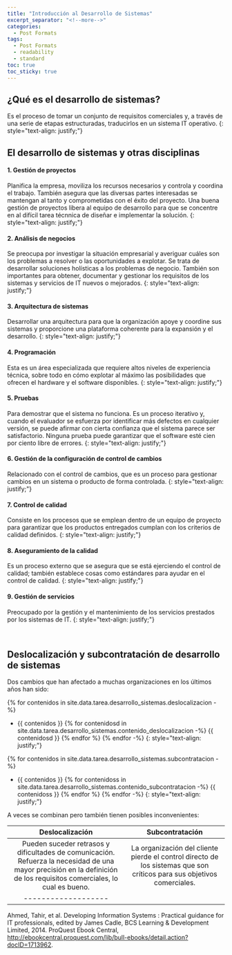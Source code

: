 ```yaml
---
title: "Introducción al Desarrollo de Sistemas"
excerpt_separator: "<!--more-->"
categories:
  - Post Formats
tags:
  - Post Formats
  - readability
  - standard 
toc: true
toc_sticky: true
---
```


## **¿Qué es el desarrollo de sistemas?** 

Es el proceso de tomar un conjunto de requisitos comerciales y, a través de una serie de etapas estructuradas, traducirlos en un sistema IT operativo.
{: style="text-align: justify;"}

## **El desarrollo de sistemas y otras disciplinas**

#### 1. **Gestión de proyectos** 

Planifica la empresa, moviliza los recursos necesarios y controla y coordina el trabajo. También asegura que las diversas partes interesadas se mantengan al tanto y comprometidas con el éxito del proyecto. Una buena gestión de proyectos libera al equipo de desarrollo para que se concentre en al difícil tarea técnnica de diseñar e implementar la solución. 
{: style="text-align: justify;"}

#### 2. **Análisis de negocios** 

Se preocupa por investigar la situación empresarial y averiguar cuáles son los problemas a resolver o las oportunidades a explotar. Se trata de desarrollar soluciones holísticas a los problemas de negocio. También son importantes para obtener, documentar y gestionar los requisitos de los sistemas y servicios de IT nuevos o mejorados. 
{: style="text-align: justify;"}

#### 3. **Arquitectura de sistemas** 

Desarrollar una arquitectura para que la organización apoye y coordine sus sistemas y proporcione una plataforma coherente para la expansión y el desarrollo. 
{: style="text-align: justify;"}

#### 4. **Programación** 

Esta es un área especializada que requiere altos niveles de experiencia técnica, sobre todo en cómo explotar al máximo las posibilidades que ofrecen el hardware y el software disponibles. 
{: style="text-align: justify;"}

#### 5. **Pruebas** 

Para demostrar que el sistema no funciona. Es un proceso iterativo y, cuando el evaluador se esfuerza por identificar más defectos en cualquier versión, se puede afirmar con cierta confianza que el sistema parece ser satisfactorio. Ninguna prueba puede garantizar que el software esté cien por ciento libre de errores.
{: style="text-align: justify;"}

#### 6. **Gestión de la configuración de control de cambios** 

Relacionado con el control de cambios, que es un proceso para gestionar cambios en un sistema o producto de forma controlada.
{: style="text-align: justify;"}

#### 7. **Control de calidad** 

Consiste en los procesos que se emplean dentro de un equipo de proyecto para garantizar que los productos entregados cumplan con los criterios de calidad definidos.
{: style="text-align: justify;"}

#### 8. **Aseguramiento de la calidad**

Es un proceso externo que se asegura que se está ejerciendo el control de calidad; también establece cosas como estándares para ayudar en el control de calidad. 
{: style="text-align: justify;"}

#### 9. **Gestión de servicios** 

Preocupado por la gestión y el mantenimiento de los servicios prestados por los sistemas de IT.
{: style="text-align: justify;"}
  
<br>

## **Deslocalización y subcontratación de desarrollo de sistemas**

Dos cambios que han afectado a muchas organizaciones en los últimos años han sido:

{% for contenidos in site.data.tarea.desarrollo_sistemas.deslocalizacion -%} 
* {{ contenidos }}
  {% for contenidosd in site.data.tarea.desarrollo_sistemas.contenido_deslocalizacion -%}
   {{ contenidosd }}
  {% endfor %}
{% endfor -%}
{: style="text-align: justify;"}

{% for contenidos in site.data.tarea.desarrollo_sistemas.subcontratacion -%} 
* {{ contenidos }}
  {% for contenidoss in site.data.tarea.desarrollo_sistemas.contenido_subcontratacion -%} 
    {{ contenidoss }}
  {% endfor %}
{% endfor -%}
{: style="text-align: justify;"}

A veces se combinan pero también tienen posibles inconvenientes:

| **Deslocalización** | **Subcontratación** |
|:--------:|:-------:|
| Pueden suceder retrasos y dificultades de comunicación. Refuerza la necesidad de una mayor precisión en la definición de los requisitos comerciales, lo cual es bueno.    | La organización del cliente pierde el control directo de los sistemas que son críticos para sus objetivos comerciales.  |
|-------------------|


Ahmed, Tahir, et al. Developing Information Systems : Practical guidance for IT professionals, edited by James Cadle, BCS Learning & Development Limited, 2014. ProQuest Ebook Central, http://ebookcentral.proquest.com/lib/bull-ebooks/detail.action?docID=1713962.
